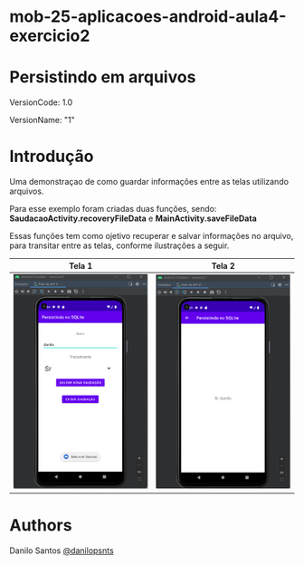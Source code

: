 # mob-25-aplicacoes-android-aula4-exercicio2

# Persistindo em arquivos
VersionCode: 1.0

VersionName: "1"

# Introdução
Uma demonstraçao de como guardar informações entre as telas utilizando arquivos.

Para esse exemplo foram criadas duas funções, sendo: **SaudacaoActivity.recoveryFileData** e **MainActivity.saveFileData**

Essas funções tem como ojetivo recuperar e salvar informações no arquivo, para transitar entre as telas, conforme ilustrações a seguir.

| Tela 1     | Tela 2     |  
| ------------- | ------------- |
|![Aplicativo 1](img_readme/v1.png)|![Aplicativo 2](img_readme/v1.1.png)|


# Authors

Danilo Santos
[@danilopsnts](https://www.linkedin.com/in/danilopsnts/)
